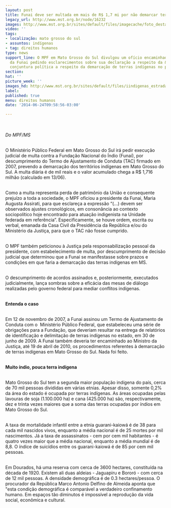 ```yaml
---
layout: post
title: Funai deve ser multada em mais de R$ 1,7 mi por não demarcar terras indígenas
legacy_url: http://www.mst.org.br/node/16232
images: http://www.mst.org.br/sites/default/files/imagecache/foto_destaque/iindigenas_estrada!.jpg
video: ''
tags:
- localização: mato grosso do sul
- assuntos: indígenas
- tag: direitos humanos
type: news
support_line: O MPF em Mato Grosso do Sul divulgou um ofício encaminhado à presidente
  da Funai pedindo esclarecimentos sobre sua declaração a respeito da &nbsp;atual
  conjuntura política a respeito da demarcação de terras indígenas no país.
section: 
hat: ''
picture_week: ''
images_hd: http://www.mst.org.br/sites/default/files/iindigenas_estrada!.jpg
label: 
published: true
menu: direitos humanos
date: '2014-06-24T09:58:56-03:00'

---
```

<p><br><br><em>Do MPF/MS</em></p><p><br>O Ministério Público Federal em Mato Grosso do Sul irá pedir execução judicial de multa contra a Fundação Nacional do Índio (Funai), por descumprimento do Termo de Ajustamento de Conduta (TAC) firmado em 2007, prevendo a demarcação dos territórios indígenas em Mato Grosso do Sul. A multa diária é de mil reais e o valor acumulado chega a R$ 1,716 milhão (calculado em 13/06).</p><p><br>Como a multa representa perda de patrimônio da União e consequente prejuízo a toda a sociedade, o MPF oficiou a presidente da Funai, Maria Augusta Assirati, para que esclareça a expressão “(...) devem ser observados ajustes cronológicos, em consonância ao contexto sociopolítico hoje encontrado para atuação indigenista na Unidade federada em referência”. Especificamente, se houve ordem, escrita ou verbal, emanada da Casa Civil da Presidência da República e/ou do Ministério da Justiça, para que o TAC não fosse cumprido.</p><p><br>O MPF também peticionou à Justiça pela responsabilização pessoal da presidente, com estabelecimento de multa, por descumprimento de decisão judicial que determinou que a Funai se manifestasse sobre prazos e condições em que faria a demarcação das terras indígenas em MS.</p><p><br>O descumprimento de acordos assinados e, posteriormente, executados judicialmente, lança sombras sobre a eficácia das mesas de diálogo realizadas pelo governo federal para mediar conflitos indígenas.</p><p><br><strong>Entenda o caso &nbsp;</strong></p><p><br>Em 12 de novembro de 2007, a Funai assinou um Termo de Ajustamento de Conduta com o &nbsp;Ministério Público Federal, que estabeleceu uma série de obrigações para a Fundação, que deveriam resultar na entrega de relatórios de identificação e delimitação de terras indígenas no estado, em 30 de junho de 2009. A Funai também deveria ter encaminhado ao Ministro da Justiça, até 19 de abril de 2010, os procedimentos referentes à demarcação de terras indígenas em Mato Grosso do Sul. Nada foi feito.</p><p><br><strong>Muito índio, pouca terra indígena</strong></p><p><br>Mato Grosso do Sul tem a segunda maior população indígena do país, cerca de 70 mil pessoas divididas em várias etnias. Apesar disso, somente 0,2% da área do estado é ocupada por terras indígenas. As áreas ocupadas pelas lavouras de soja (1.100.000 ha) e cana (425.000 ha) são, respectivamente, dez e trinta vezes maiores que a soma das terras ocupadas por índios em Mato Grosso do Sul.</p><p><br>A taxa de mortalidade infantil entre a etnia guarani-kaiowá é de 38 para cada mil nascidos vivos, enquanto a média nacional é de 25 mortes por mil nascimentos. Já a taxa de assassinatos - cem por cem mil habitantes - é quatro vezes maior que a média nacional, enquanto a média mundial é de 8,8. O índice de suicídios entre os guarani-kaiowá é de 85 por cem mil pessoas.</p><p><br>Em Dourados, há uma reserva com cerca de 3600 hectares, constituída na década de 1920. Existem ali duas aldeias - Jaguapiru e Bororó - com cerca de 12 mil pessoas. A densidade demográfica é de 0.3 hectares/pessoa. O procurador da República Marco Antonio Delfino de Almeida aponta que "esta condição demográfica é comparável a verdadeiro confinamento humano. Em espaços tão diminutos é impossível a reprodução da vida social, econômica e cultural.</p><p>&nbsp;</p>
